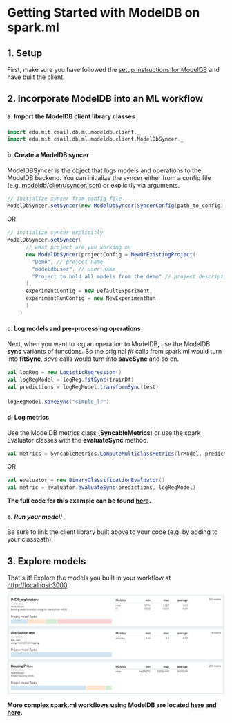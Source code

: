 # Getting Started with ModelDB on spark.ml

## 1. Setup

First, make sure you have followed the [setup instructions for ModelDB](../../README.md#setup-and-installation) and have built the client.

## 2. Incorporate ModelDB into an ML workflow

#### a. Import the ModelDB client library classes

```scala
import edu.mit.csail.db.ml.modeldb.client._
import edu.mit.csail.db.ml.modeldb.client.ModelDbSyncer._

```

#### b. Create a ModelDB syncer
ModelDBSyncer is the object that logs models and operations to the ModelDB backend. You can initialize the syncer either from a config file (e.g. [modeldb/client/syncer.json](https://github.com/mitdbg/modeldb/blob/master/client/syncer.json)) or explicitly via arguments.

```scala
// initialize syncer from config file
ModelDbSyncer.setSyncer(new ModelDbSyncer(SyncerConfig(path_to_config)))
```
OR
```scala
// initialize syncer explicitly
ModelDbSyncer.setSyncer(
      // what project are you working on
      new ModelDbSyncer(projectConfig = NewOrExistingProject(
        "Demo", // project name
        "modeldbuser", // user name
        "Project to hold all models from the demo" // project description
      ),
      experimentConfig = new DefaultExperiment,
      experimentRunConfig = new NewExperimentRun
      )
    )

```

#### c. Log models and pre-processing operations
Next, when you want to log an operation to ModelDB, use the ModelDB **sync** variants of functions. So the original _fit_ calls from spark.ml would turn into **fitSync**, _save_ calls would turn into **saveSync** and so on.

```scala
val logReg = new LogisticRegression()
val logRegModel = logReg.fitSync(trainDf)
val predictions = logRegModel.transformSync(test)

logRegModel.saveSync("simple_lr")

```

#### d. Log metrics
Use the ModelDB metrics class (**SyncableMetrics**) or use the spark Evaluator classes with the **evaluateSync** method.

```scala
val metrics = SyncableMetrics.ComputeMulticlassMetrics(lrModel, predictions, labelCol, predictionCol)

```
OR
```scala
val evaluator = new BinaryClassificationEvaluator()
val metric = evaluator.evaluateSync(predictions, logRegModel)
```
<!-- At the end of your workflow, be sure to sync all the data with ModelDB.
```scala
 ModelDbSyncer.sync()
```
-->

**The full code for this example can be found [here](https://github.com/mitdbg/modeldb/blob/master/client/scala/libs/spark.ml/src/main/scala-2.11/edu/mit/csail/db/ml/modeldb/sample/SimpleSample.scala).**

#### e. _Run your model!_
Be sure to link the client library built above to your code (e.g. by adding to your classpath).

## 3. Explore models
That's it! Explore the models you built in your workflow at [http://localhost:3000](http://localhost:3000).

<img src="images/frontend-1.png">

**More complex spark.ml workflows using ModelDB are located [here](https://github.com/mitdbg/modeldb/tree/master/client/scala/libs/spark.ml/src/main/scala-2.11/edu/mit/csail/db/ml/modeldb/sample) and [here](https://github.com/mitdbg/modeldb/tree/master/client/scala/libs/spark.ml/src/main/scala-2.11/edu/mit/csail/db/ml/modeldb/evaluation).**
